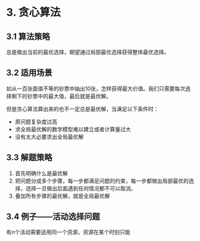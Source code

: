 
# 3. 贪心算法

## 3.1 算法策略

总是做出当前的最优选择，期望通过局部最优选择获得整体最优选择。

## 3.2 适用场景

如从一百张面值不等的钞票中抽出10张，怎样获得最大价值。我们只需要每次选择剩下的钞票中的最大值，最后就是最优解。

但是贪心算法算出来的也不一定总是最优解，当满足以下条件时：

* 原问题复杂度过高
* 求全局最优解的数学模型难以建立或者计算量过大
* 没有太大必要求出全局最优解

## 3.3 解题策略

1. 首先明确什么是最优解
2. 把问题分成多个步骤，每一步都满足问题的约束，每一步都做出局部最优的选择，选择一旦做出后面遇到任何情况都不可以取消。
3. 叠加所有步骤的最优解，就是全局最优解

## 3.4 例子——活动选择问题

有n个活动需要适用同一个资源，资源在某个时刻只能

